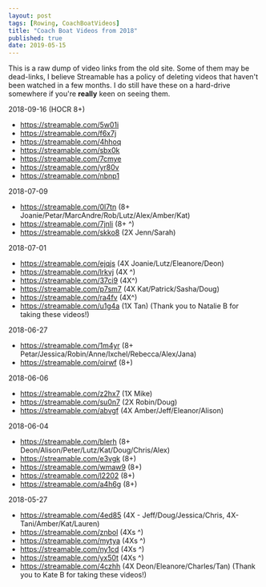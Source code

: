```yaml
---
layout: post
tags: [Rowing, CoachBoatVideos]
title: "Coach Boat Videos from 2018"
published: true
date: 2019-05-15
---
```


This is a raw dump of video links from the old site. Some of them may be dead-links, I believe Streamable has a policy of deleting videos that haven't been watched in a few months. I do still have these on a hard-drive somewhere if you're **really** keen on seeing them. 

2018-09-16 (HOCR 8+)

- https://streamable.com/5w01i
- https://streamable.com/f6x7j
- https://streamable.com/4hhoq
- https://streamable.com/sbx0k
- https://streamable.com/7cmye
- https://streamable.com/yr80v
- https://streamable.com/nbnp1

2018-07-09

- https://streamable.com/0l7tn (8+ Joanie/Petar/MarcAndre/Rob/Lutz/Alex/Amber/Kat)
- https://streamable.com/7jnli (8+ ^)
- https://streamable.com/skko8 (2X Jenn/Sarah)

2018-07-01

- https://streamable.com/ejqjs (4X  Joanie/Lutz/Eleanore/Deon)
- https://streamable.com/lrkvj (4X ^)
- https://streamable.com/37ci9 (4X^)
- https://streamable.com/p7sm7 (4X Kat/Patrick/Sasha/Doug)
- https://streamable.com/ra4fv (4X^)
- https://streamable.com/u1g4a (1X Tan)
(Thank you to Natalie B for taking these videos!)

2018-06-27

- https://streamable.com/1m4yr (8+ Petar/Jessica/Robin/Anne/Ixchel/Rebecca/Alex/Jana)
- https://streamable.com/oirwf (8+)

2018-06-06

- https://streamable.com/z2hx7 (1X Mike)
- https://streamable.com/su0n7 (2X Robin/Doug)
- https://streamable.com/abvgf (4X Amber/Jeff/Eleanor/Alison)

2018-06-04

- https://streamable.com/blerh (8+ Deon/Alison/Peter/Lutz/Kat/Doug/Chris/Alex)
- https://streamable.com/e3vgk (8+)
- https://streamable.com/wmaw9 (8+)
- https://streamable.com/l2202 (8+)
- https://streamable.com/a4h6g (8+)

2018-05-27

- https://streamable.com/4ed85 (4X - Jeff/Doug/Jessica/Chris, 4X-Tani/Amber/Kat/Lauren)
- https://streamable.com/znbol (4Xs ^)
- https://streamable.com/mytya (4Xs ^)
- https://streamable.com/ny1cd  (4Xs ^)
- https://streamable.com/yx50t (4Xs ^)
- https://streamable.com/4czhh (4X Deon/Eleanore/Charles/Tan)
(Thank you to Kate B for taking these videos!)
